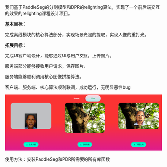 我们基于PaddleSeg的分割模型和DPR的relighting算法，实现了一个前后端交互的效果的relighting课程设计项目。



**基本目标：**

完成离线模块的核心算法部分，实现场景光照的提取，实现人像的重打光。



**拓展目标：**

完成UI客户端设计，能够通过UI与用户交互，上传图片。

服务端部分能够接收用户请求，保存图片。

服务端能够顺利调用核心图像拼接算法。

客户端、服务端、核心算法顺利联调，成功运行，无明显恶性bug



![image-20231031203343988](image-20231031203343988.png)





使用方法：安装PaddleSeg和PDR所需要的所有库函数

